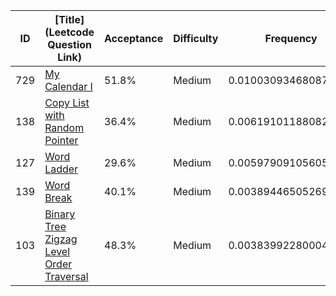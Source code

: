 |ID|[Title](Leetcode Question Link)|Acceptance|Difficulty|Frequency|
|----|-----|----|---|---|
|729|[My Calendar I]( https://leetcode.com/problems/my-calendar-i)|51.8%|Medium|0.01003093468087332|
|138|[Copy List with Random Pointer]( https://leetcode.com/problems/copy-list-with-random-pointer)|36.4%|Medium|0.006191011880825271|
|127|[Word Ladder]( https://leetcode.com/problems/word-ladder)|29.6%|Medium|0.005979091056058075|
|139|[Word Break]( https://leetcode.com/problems/word-break)|40.1%|Medium|0.003894465052690167|
|103|[Binary Tree Zigzag Level Order Traversal]( https://leetcode.com/problems/binary-tree-zigzag-level-order-traversal)|48.3%|Medium|0.003839922800048048|
